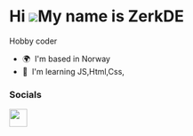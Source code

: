 Hi ![](https://user-images.githubusercontent.com/18350557/176309783-0785949b-9127-417c-8b55-ab5a4333674e.gif)My name is ZerkDE
==============================================================================================================================

Hobby coder

* 🌍  I'm based in Norway
* 🧠  I'm learning JS,Html,Css,

### Socials

<p align="left"> <a href="https://www.github.com/ZerkDE" target="_blank" rel="noreferrer"> <picture> <source media="(prefers-color-scheme: dark)" srcset="https://raw.githubusercontent.com/danielcranney/readme-generator/main/public/icons/socials/github-dark.svg" /> <source media="(prefers-color-scheme: light)" srcset="https://raw.githubusercontent.com/danielcranney/readme-generator/main/public/icons/socials/github.svg" /> <img src="https://raw.githubusercontent.com/danielcranney/readme-generator/main/public/icons/socials/github.svg" width="32" height="32" /> </picture> </a></p>
